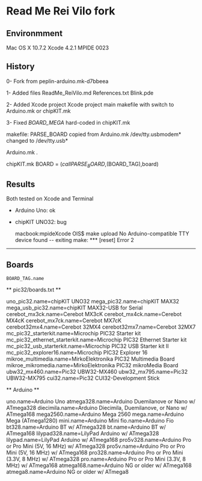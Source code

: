# Read Me Rei Vilo fork


## Environmment

Mac OS X 10.7.2
Xcode 4.2.1
MPIDE 0023


## History

0- Fork from peplin-arduino.mk-d7bbeea

1- Added files
	ReadMe_ReiVilo.md
	References.txt
	Blink.pde

2- Added Xcode project
	Xcode project
	main makefile with switch to Arduino.mk or chipKIT.mk

3- Fixed _BOARD_MEGA_ hard-coded in chipKIT.mk

makefile: 
	PARSE_BOARD copied from Arduino.mk 
	/dev/tty.usbmodem* changed to /dev/tty.usb* 

Arduino.mk
	.
    
chipKIT.mk
	BOARD = $(call PARSE_BOARD,$(BOARD_TAG),board)
    
## Results

Both tested on Xcode and Terminal

* Arduino Uno: ok
* chipKIT UNO32: bug

	macbook:mpideXcode OlS$ make upload
	No Arduino-compatible TTY device found -- exiting
	make: *** [reset] Error 2

--------------------------

## Boards

	BOARD_TAG.name

** pic32/boards.txt **

uno_pic32.name=chipKIT UNO32
mega_pic32.name=chipKIT MAX32
mega_usb_pic32.name=chipKIT MAX32-USB for Serial
cerebot_mx3ck.name=Cerebot MX3cK
cerebot_mx4ck.name=Cerebot MX4cK
cerebot_mx7ck.name=Cerebot MX7cK
cerebot32mx4.name=Cerebot 32MX4
cerebot32mx7.name=Cerebot 32MX7
mc_pic32_starterkit.name=Microchip PIC32 Starter kit
mc_pic32_ethernet_starterkit.name=Microchip PIC32 Ethernet Starter kit
mc_pic32_usb_starterkit.name=Microchip PIC32 USB Starter kit II
mc_pic32_explorer16.name=Microchip PIC32 Explorer 16
mikroe_multimedia.name=MirkoElektronika PIC32 Multimedia Board
mikroe_mikromedia.name=MirkoElektronika PIC32 mikroMedia Board
ubw32_mx460.name=Pic32 UBW32-MX460
ubw32_mx795.name=Pic32 UBW32-MX795
cui32.name=Pic32 CUI32-Development Stick

** Arduino **

uno.name=Arduino Uno
atmega328.name=Arduino Duemilanove or Nano w/ ATmega328
diecimila.name=Arduino Diecimila, Duemilanove, or Nano w/ ATmega168
mega2560.name=Arduino Mega 2560
mega.name=Arduino Mega (ATmega1280)
mini.name=Arduino Mini
fio.name=Arduino Fio
bt328.name=Arduino BT w/ ATmega328
bt.name=Arduino BT w/ ATmega168
lilypad328.name=LilyPad Arduino w/ ATmega328
lilypad.name=LilyPad Arduino w/ ATmega168
pro5v328.name=Arduino Pro or Pro Mini (5V, 16 MHz) w/ ATmega328
pro5v.name=Arduino Pro or Pro Mini (5V, 16 MHz) w/ ATmega168
pro328.name=Arduino Pro or Pro Mini (3.3V, 8 MHz) w/ ATmega328
pro.name=Arduino Pro or Pro Mini (3.3V, 8 MHz) w/ ATmega168
atmega168.name=Arduino NG or older w/ ATmega168
atmega8.name=Arduino NG or older w/ ATmega8